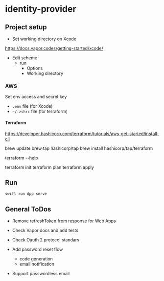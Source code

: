 
# identity-provider

## Project setup

- Set working directory on Xcode

https://docs.vapor.codes/getting-started/xcode/

- Edit scheme
  - run
    - Options
    - Working directory
    
### AWS

Set env access and secret key

- `.env` file (for Xcode)
- `~/.zshrc` file (for terraform)

#### Terraform

https://developer.hashicorp.com/terraform/tutorials/aws-get-started/install-cli

brew update
brew tap hashicorp/tap
brew install hashicorp/tap/terraform

terraform --help

terraform init
terraform plan
terraform apply

## Run

```bash
swift run App serve
```


## General ToDos

- Remove refreshToken from response for Web Apps


- Check Vapor docs and add tests
- Check Oauth 2 protocol standars
- Add password reset flow
  - code generation
  - email notification
- Support passwordless email
